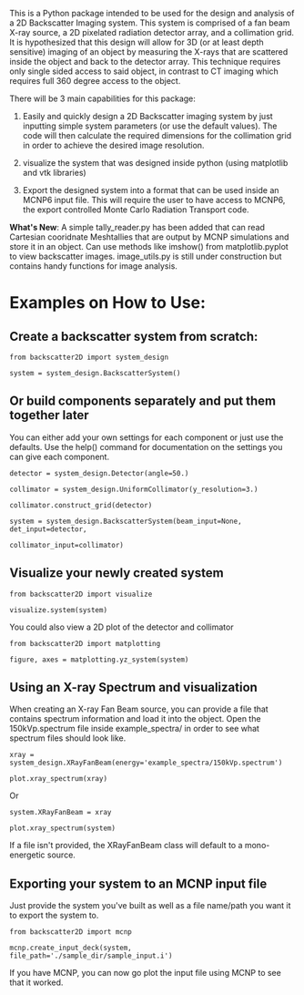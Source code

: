 This is a Python package intended to be used for the design and analysis of 
a 2D Backscatter Imaging system. This system is comprised of a fan beam X-ray 
source, a 2D pixelated radiation detector array, and a collimation grid. It is 
hypothesized that this design will allow for 3D (or at least depth sensitive) 
imaging of an object by measuring the X-rays that are scattered inside the 
object and back to the detector array. This technique requires only single sided 
access to said object, in contrast to CT imaging which requires full 360 degree 
access to the object. 

There will be 3 main capabilities for this package:

1) Easily and quickly design a 2D Backscatter imaging system by 
   just inputting simple system parameters (or use the default values). The code 
   will then calculate the required dimensions for the collimation grid in order
   to achieve the desired image resolution. 

2) visualize the system that was designed inside python 
   (using matplotlib and vtk libraries)

3) Export the designed system into a format that can be used 
   inside an MCNP6 input file. This will require the user to have access to 
   MCNP6, the export controlled Monte Carlo Radiation Transport code.

__What's New__: A simple tally_reader.py has been added that can read Cartesian
cooridnate Meshtallies that are output by MCNP simulations and store it in an
object. Can use methods like imshow() from matplotlib.pyplot to view 
backscatter images. image_utils.py is still under construction but contains handy functions for image analysis. 

# Examples on How to Use:

## Create a backscatter system from scratch:

```
from backscatter2D import system_design
          
system = system_design.BackscatterSystem()
```

## Or build components separately and put them together later

You can either add your own settings for each component or just use the
defaults. Use the help() command for documentation on the settings you 
can give each component.

```
detector = system_design.Detector(angle=50.)

collimator = system_design.UniformCollimator(y_resolution=3.)

collimator.construct_grid(detector)

system = system_design.BackscatterSystem(beam_input=None, det_input=detector, 
                                                  collimator_input=collimator)
```

## Visualize your newly created system

```
from backscatter2D import visualize

visualize.system(system)
```

You could also view a 2D plot of the detector and collimator

```
from backscatter2D import matplotting

figure, axes = matplotting.yz_system(system)
```

## Using an X-ray Spectrum and visualization

When creating an X-ray Fan Beam source, you can provide a file that contains
spectrum information and load it into the object. Open the 150kVp.spectrum file 
inside example_spectra/ in order to see what spectrum files should look like. 

```
xray = system_design.XRayFanBeam(energy='example_spectra/150kVp.spectrum')

plot.xray_spectrum(xray)
```

Or

```
system.XRayFanBeam = xray

plot.xray_spectrum(system)
```

If a file isn't provided, the XRayFanBeam class will default to a mono-energetic
source.

## Exporting your system to an MCNP input file

Just provide the system you've built as well as a file name/path you want it
to export the system to. 

```
from backscatter2D import mcnp

mcnp.create_input_deck(system, file_path='./sample_dir/sample_input.i')
```

If you have MCNP, you can now go plot the input file using MCNP to see that it worked.


